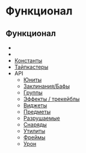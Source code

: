 # Функционал

## Функционал

- [](ujapi-data-types.md)
- [](ujapi-data-types.md#converter)
- [Константы](https://xgm.guru/p/ujapi/ujapi-constants)
- [Тайпкастеры](https://xgm.guru/p/ujapi/ujapi-typecasters)
- API
    - [Юниты](https://xgm.guru/p/ujapi/ujapi-unit-api)
    - [Заклинания/Бафы](https://xgm.guru/p/ujapi/ujapi-ability-api)
    - [Группы](https://xgm.guru/p/ujapi/ujapi-group-api)
    - [Эффекты / трекейблы](https://xgm.guru/p/ujapi/ujapi-effect-trackable-api)
    - [Виджеты](https://xgm.guru/p/ujapi/ujapi-widget-api)
    - [Предметы](https://xgm.guru/p/ujapi/ujapi-item-api)
    - [Разрушаемые](https://xgm.guru/p/ujapi/ujapi-destructable-api)
    - [Снаряды](https://xgm.guru/p/ujapi/ujapi-projectile-api)
    - [Утилиты](https://xgm.guru/p/ujapi/ujapi-utility-api)
    - [Фреймы](https://xgm.guru/p/ujapi/ujapi-frame-api)
    - [Урон](https://xgm.guru/p/ujapi/ujapi-damage-api)